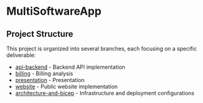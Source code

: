 # MultiSoftwareApp

## Project Structure
This project is organized into several branches, each focusing on a specific deliverable:

- [api-backend](https://github.com/eirinikonstantara/MultiSoftwareApp/tree/api-backend) - Backend API implementation
- [billing](https://github.com/eirinikonstantara/MultiSoftwareApp/tree/billing) - Billing analysis
- [presentation](https://github.com/eirinikonstantara/MultiSoftwareApp/tree/presentation) - Presentation
- [website](https://github.com/eirinikonstantara/MultiSoftwareApp/tree/website) - Public website implementation
- [architecture-and-bicep](https://github.com/eirinikonstantara/MultiSoftwareApp/tree/architecture-and-bicep) - Infrastructure and deployment configurations
